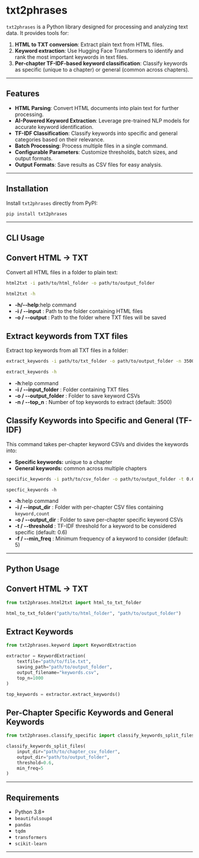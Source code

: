 # txt2phrases

`txt2phrases` is a Python library designed for processing and analyzing text data. It provides tools for:

1. **HTML to TXT conversion**: Extract plain text from HTML files.  
2. **Keyword extraction**: Use Hugging Face Transformers to identify and rank the most important keywords in text files.  
3. **Per-chapter TF-IDF-based keyword classification**: Classify keywords as specific (unique to a chapter) or general (common across chapters).

---

## Features

- **HTML Parsing**: Convert HTML documents into plain text for further processing.
- **AI-Powered Keyword Extraction**: Leverage pre-trained NLP models for accurate keyword identification.
- **TF-IDF Classification**: Classify keywords into specific and general categories based on their relevance.
- **Batch Processing**: Process multiple files in a single command.
- **Configurable Parameters**: Customize thresholds, batch sizes, and output formats.
- **Output Formats**: Save results as CSV files for easy analysis.

---

## Installation

Install `txt2phrases` directly from PyPI:

```bash
pip install txt2phrases
```

---

## CLI Usage

## Convert HTML → TXT

Convert all HTML files in a folder to plain text:

```bash
html2txt -i path/to/html_folder -o path/to/output_folder
```
```bash
html2txt -h
```

- **-h/--help**:help command
- **-i / --input** : Path to the folder containing HTML files  
- **-o / --output** : Path to the folder where TXT files will be saved  

## Extract keywords from TXT files

Extract top keywords from all TXT files in a folder:

```bash
extract_keywords -i path/to/txt_folder -o path/to/output_folder -n 3500
```
```bash
extract_keywords -h
```
- **-h**:help command
- **-i / --input_folder** : Folder containing TXT files  
- **-o / --output_folder** : Folder to save keyword CSVs  
- **-n / --top_n** : Number of top keywords to extract (default: 3500)  

## Classify Keywords into Specific and General (TF-IDF)

This command takes per-chapter keyword CSVs and divides the keywords into:
- **Specific keywords:** unique to a chapter
- **General keywords:** common across multiple chapters

```bash
specific_keywords -i path/to/csv_folder -o path/to/output_folder -t 0.6 -f 5
```
```
specfic_keywords -h
```

- **-h**:help command
- **-i / --input_dir** : Folder with per-chapter CSV files containing `keyword,count`  
- **-o / --output_dir** : Folder to save per-chapter specific keyword CSVs  
- **-t / --threshold** : TF-IDF threshold for a keyword to be considered specific (default: 0.6)  
- **-f / --min_freq** : Minimum frequency of a keyword to consider (default: 5)  

---

## Python Usage

## Convert HTML → TXT

```python
from txt2phrases.html2txt import html_to_txt_folder

html_to_txt_folder("path/to/html_folder", "path/to/output_folder")
```

## Extract Keywords

```python
from txt2phrases.keyword import KeywordExtraction

extractor = KeywordExtraction(
    textfile="path/to/file.txt",
    saving_path="path/to/output_folder",
    output_filename="keywords.csv",
    top_n=1000
)

top_keywords = extractor.extract_keywords()
```

## Per-Chapter Specific Keywords and General Keywords

```python
from txt2phrases.classify_specific import classify_keywords_split_files

classify_keywords_split_files(
    input_dir="path/to/chapter_csv_folder",
    output_dir="path/to/output_folder",
    threshold=0.6,
    min_freq=5
)
```

---

## Requirements

- Python 3.8+  
- `beautifulsoup4`  
- `pandas`  
- `tqdm`  
- `transformers`  
- `scikit-learn`  

---
